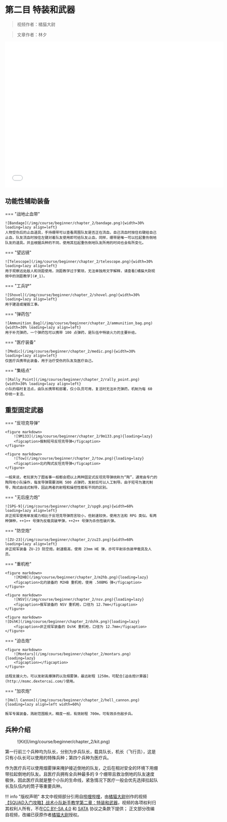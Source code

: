 # 第二目 特装和武器

> 视频作者：橘猫大尉

> 文章作者：林夕

<iframe src="//player.bilibili.com/player.html?aid=339984933&bvid=BV1jR4y1c7SK&cid=556112937&page=1" height="480" width="720" scrolling="no" border="0" frameborder="no" framespacing="0" allowfullscreen="true"> </iframe>

## 功能性辅助装备

=== "战地止血带"

    ![Bandage](/img/course/beginner/chapter_2/bandage.png){width=30% loading=lazy align=left}
    人物受伤后的止血道具，手持绷带可以查看周围队友是否正在流血，自己流血时按住右键给自己止血，队友流血时按住左键对着队友使用即可给队友止血，同样，绷带是唯一可以拉起重伤倒地队友的道具。并且根据兵种的不同，使用其拉起重伤倒地队友所用的时间也会有所变化。

=== "望远镜"

    ![Telescope](/img/course/beginner/chapter_2/telescope.png){width=30% loading=lazy align=left}
    用于观察远处敌人和测距使用，测距教学过于繁琐，无法单独用文字解释，请查看[橘猫大尉视频中的测距教学](#_1)。
    
=== "工兵铲"

    ![Shovel](/img/course/beginner/chapter_2/shovel.png){width=30% loading=lazy align=left}
    用于建造或摧毁工事。

=== "弹药包"

    ![Ammunition_Bag](/img/course/beginner/chapter_2/ammunition_bag.png){width=30% loading=lazy align=left}
    用于补充弹药，一个弹药包可以携带 100 点弹药，是队伍中特装火力的主要补给。    

=== "医疗装备"

    ![Medic](/img/course/beginner/chapter_2/medic.png){width=30% loading=lazy align=left}
    仅医疗兵携带此装备，用于治疗受伤的队友及医疗自己。

=== "集结点"

    ![Rally_Point](/img/course/beginner/chapter_2/rally_point.png){width=30% loading=lazy align=left}
    小队的临时复活点，由队长携带和部署，仅小队员可用，复活时无法补充弹药，机制为每 60 秒统一复活。

## 重型固定武器

=== "反坦克导弹"

    <figure markdown>
        ![9M133](/img/course/beginner/chapter_2/9m133.png){loading=lazy}
        <figcaption>俄制短号反坦克导弹</figcaption>
    </figure>

    <figure markdown>
        ![Tow](/img/course/beginner/chapter_2/tow.png){loading=lazy}
        <figcaption>北约陶式反坦克导弹</figcaption>
    </figure>

    一般来说，老玩家为了图省事一般都会把以上两种固定式反坦克导弹统称为“陶”，通常由专门的陶阵地小队操作，每发导弹需要消耗 500 点弹药，发射后可以人工制导。由于短号为激光制导，陶式由线式制导，因此两者的射程和操控性都有不同的区别。

=== "无后座力炮"

    ![SPG-9](/img/course/beginner/chapter_2/spg9.png){width=60% loading=lazy align=left}
    非正规军使用单发威力相比于反坦克导弹而言较小，但射速较快，使用方法和 RPG 类似。有两种弹种，++1++ 号弹为反载具破甲弹，++2++ 号弹为杀伤性破片弹。

=== "防空炮"

    ![ZU-23](/img/course/beginner/chapter_2/zu23.png){width=60% loading=lazy align=left}
    非正规军装备 ZU-23 防空炮，射速极高，使用 23mm HE 弹，亦可平射杀伤装甲载具及人员。

=== "重机枪"

    <figure markdown>
        ![M2HB](/img/course/beginner/chapter_2/m2hb.png){loading=lazy}
        <figcaption>北约装备的 M2HB 重机枪，使用 .50BMG 弹</figcaption>
    </figure>
    
    <figure markdown>
        ![NSV](/img/course/beginner/chapter_2/nsv.png){loading=lazy}
        <figcaption>俄军装备的 NSV 重机枪，口径为 12.7mm</figcaption>
    </figure>
    
    <figure markdown>
    ![DshK](/img/course/beginner/chapter_2/dshk.png){loading=lazy}
        <figcaption>非正规军装备的 DshK 重机枪，口径为 12.7mm</figcaption>
    </figure>
    
=== "迫击炮"

    <figure markdown>
        ![Montars](/img/course/beginner/chapter_2/montars.png){loading=lazy}
        <figcaption></figcaption>
    </figure>
    
    远程支援火力，可以发射高爆弹药以及烟雾弹，最远射程 1250m，可配合[迫击炮计算器](http://msmc.dextercai.com/)使用。

=== "加农炮"

    ![Hell Cannon](/img/course/beginner/chapter_2/hell_cannon.png){loading=lazy align=left width=60%}

    叛军专属装备，溅射范围极大，精度一般，有效射程 700m，可有效杀伤敌步兵。

## 兵种介绍

<figure markdown>
   ![Kit](/img/course/beginner/chapter_2/kit.png)
   <figcaption></figcaption>
</figure>

第一行前三个兵种均为队长，分别为步兵队长，载具队长，机长（飞行员），这是只有小队长可以使用的特殊兵种；第四个兵种为医疗兵。

作为医疗兵可以使用烟雾弹来掩护接近倒地的队友，之后在相对安全的环境下用绷带拉起倒地的队友。且医疗兵拥有全兵种最多的 9 个绷带且救治倒地的队友速度极快，因此医疗兵就是整个小队的生命线，紧急情况下医疗一般会优先选择拉起队长及队伍内的筒子等重要兵种。

!!! info "版权声明"
    本文中视频部分引用自[哔哩哔哩](https://www.bilibili.com)，由[橘猫大尉](https://space.bilibili.com/162372711)创作的视频[【SQUAD入门攻略】战术小队新手教学第二章：特装和武器](https://www.bilibili.com/video/bv1jr4y1c7sk)，视频的各项权利归其权利人所有，不在[CC BY-SA 4.0](https://creativecommons.org/licenses/by-sa/4.0/deed.zh) 和 [SATA](https://github.com/ztrix/sata-license) 协议之条款下提供；
    正文部分改编自视频，改编已获原作者[橘猫大尉](https://space.bilibili.com/162372711)授权。